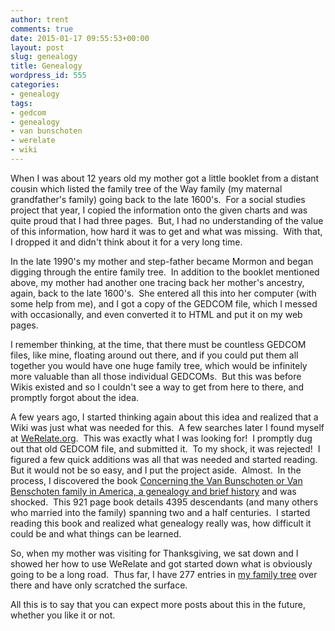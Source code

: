 ```yaml
---
author: trent
comments: true
date: 2015-01-17 09:55:53+00:00
layout: post
slug: genealogy
title: Genealogy
wordpress_id: 555
categories:
- genealogy
tags:
- gedcom
- genealogy
- van bunschoten
- werelate
- wiki
---
```


When I was about 12 years old my mother got a little booklet from a distant cousin which listed the family tree of the Way family (my maternal grandfather's family) going back to the late 1600's.  For a social studies project that year, I copied the information onto the given charts and was quite proud that I had three pages.  But, I had no understanding of the value of this information, how hard it was to get and what was missing.  With that, I dropped it and didn't think about it for a very long time.

In the late 1990's my mother and step-father became Mormon and began digging through the entire family tree.  In addition to the booklet mentioned above, my mother had another one tracing back her mother's ancestry, again, back to the late 1600's.  She entered all this into her computer (with some help from me), and I got a copy of the GEDCOM file, which I messed with occasionally, and even converted it to HTML and put it on my web pages.

I remember thinking, at the time, that there must be countless GEDCOM files, like mine, floating around out there, and if you could put them all together you would have one huge family tree, which would be infinitely more valuable than all those individual GEDCOMs.  But this was before Wikis existed and so I couldn't see a way to get from here to there, and promptly forgot about the idea.

A few years ago, I started thinking again about this idea and realized that a Wiki was just what was needed for this.  A few searches later I found myself at [WeRelate.org](http://werelate.org).  This was exactly what I was looking for!  I promptly dug out that old GEDCOM file, and submitted it.  To my shock, it was rejected!  I figured a few quick additions was all that was needed and started reading.  But it would not be so easy, and I put the project aside.  Almost.  In the process, I discovered the book [Concerning the Van Bunschoten or Van Benschoten family in America, a genealogy and brief history](https://play.google.com/store/books/details?id=j6ZYAAAAMAAJ) and was shocked.  This 921 page book details 4395 descendants (and many others who married into the family) spanning two and a half centuries.  I started reading this book and realized what genealogy really was, how difficult it could be and what things can be learned.

So, when my mother was visiting for Thanksgiving, we sat down and I showed her how to use WeRelate and got started down what is obviously going to be a long road.  Thus far, I have 277 entries in [my family tree](http://www.werelate.org/wiki/User:Trentf) over there and have only scratched the surface.

All this is to say that you can expect more posts about this in the future, whether you like it or not.
